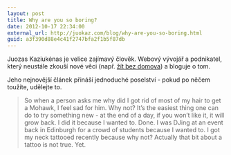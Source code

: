 ```yaml
---
layout: post
title: Why are you so boring?
date: 2012-10-17 22:34:00
external_url: http://juokaz.com/blog/why-are-you-so-boring.html
guid: a3f390d88e4c41f2747bfa2f1b5f87db
---
```


Juozas Kaziukėnas je velice zajímavý člověk. Webový vývojář a podnikatel, který neustále zkouší nové věci (např. [žít bez domova](http://juokaz.com/blog/living-homeless.html)) a bloguje o tom.

Jeho nejnovější článek přináší jednoduché poselství - pokud po něčem toužíte, udělejte to.

> So when a person asks me why did I got rid of most of my hair to get a Mohawk, I feel sad for him. Why not? It’s the easiest thing one can do to try something new - at the end of a day, if you won’t like it, it will grow back. I did it because I wanted to. Done. I was DJing at an event back in Edinburgh for a crowd of students because I wanted to. I got my neck tattooed recently because why not? Actually that bit about a tattoo is not true. Yet.
